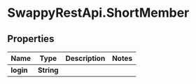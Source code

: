 # SwappyRestApi.ShortMember

## Properties
Name | Type | Description | Notes
------------ | ------------- | ------------- | -------------
**login** | **String** |  | 


